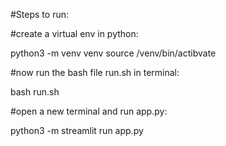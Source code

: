 #Steps to run:

#create a virtual env in python:

python3 -m venv venv
source /venv/bin/actibvate


#now run the bash file run.sh in terminal:

bash run.sh


#open a new terminal and run app.py:

python3 -m streamlit run app.py




